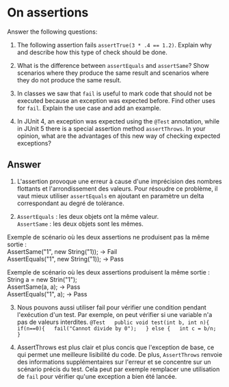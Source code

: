 # On assertions

Answer the following questions:

1. The following assertion fails `assertTrue(3 * .4 == 1.2)`. Explain why and describe how this type of check should be done.

2. What is the difference between `assertEquals` and `assertSame`? Show scenarios where they produce the same result and scenarios where they do not produce the same result.

3. In classes we saw that `fail` is useful to mark code that should not be executed because an exception was expected before. Find other uses for `fail`. Explain the use case and add an example.

4. In JUnit 4, an exception was expected using the `@Test` annotation, while in JUnit 5 there is a special assertion method `assertThrows`. In your opinion, what are the advantages of this new way of checking expected exceptions?

## Answer

1. L'assertion provoque une erreur à cause d'une imprécision des nombres flottants et l'arrondissement des valeurs. Pour résoudre ce problème, il vaut mieux utiliser `assertEquals` en ajoutant en paramètre un delta correspondant au degré de tolérance.

2. `AssertEquals` : les deux objets ont la même valeur.  
`AssertSame` : les deux objets sont les mêmes.  

Exemple de scénario où les deux assertions ne produisent pas la même sortie :  
AssertSame("1", new String("1)); -> Fail  
AssertEquals("1", new String("1)); -> Pass  

Exemple de scénario où les deux assertions produisent la même sortie :  
String a = new Strin("1");  
AssertSame(a, a); -> Pass  
AssertEquals("1", a); -> Pass  

3. Nous pouvons aussi utiliser fail pour vérifier une condition pendant l'exécution d'un test.
Par exemple, on peut vérifier si une variable n'a pas de valeurs interdites.
 `@Test  
   public void test(int b, int n){  
     if(n==0){  
       fail("Cannot divide by 0");  
     } else {  
       int c = b/n;  
   }`

4. AssertThrows est plus clair et plus concis que l'exception de base, ce qui permet une meilleure lisibilité du code. De plus, `AssertThrows` renvoie des informations supplémentaires sur l'erreur et se concentre sur un scénario précis du test. Cela peut par exemple remplacer une utilisation de `fail` pour vérifier qu'une exception a bien été lancée.


